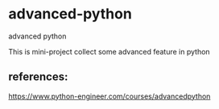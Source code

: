 # advanced-python
advanced python

This is mini-project collect some advanced feature in python

## references:
https://www.python-engineer.com/courses/advancedpython